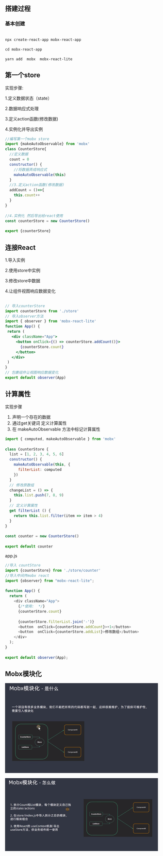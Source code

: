 
## 搭建过程

### 基本创建
```shell

npx create-react-app mobx-react-app

cd mobx-react-app

yarn add  mobx  mobx-react-lite

```

## 第一个store

实现步骤:

1.定义数据状态（state）

2.数据响应式处理

3.定义action函数(修改数据)

4.实例化并导出实例

```js
//编写第一个mobx store
import {makeAutoObservable} from 'mobx'
class CounterStore{
  //定义数据
  count = 0
  constructor() {
    //将数据弄成响应式
    makeAutoObservable(this)
  }
  //3.定义action函数(修改数据)
  addCount = ()=>{
    this.count++
  }
}

//4.实例化 然后导出给react使用
const counterStore = new CounterStore()

export {counterStore}
```

## 连接React

1.导入实例

2.使用store中实例

3.修改store中数据

4.让组件视图响应数据变化

 ```jsx

// 导入counterStore
import counterStore from './store'
// 导入observer方法
import { observer } from 'mobx-react-lite'
function App() {
  return (
    <div className="App">
      <button onClick={() => counterStore.addCount()}>
        {counterStore.count}
      </button>
    </div>
  )
}
// 包裹组件让视图响应数据变化
export default observer(App)
```

## 计算属性

实现步骤
1. 声明一个存在的数据
2. 通过get关键词 定义计算属性
3. 在 makeAutoObservable 方法中标记计算属性

```js
import { computed, makeAutoObservable } from 'mobx'

class CounterStore {
  list = [1, 2, 3, 4, 5, 6]
  constructor() {
    makeAutoObservable(this, {
      filterList: computed
    })
  }
  // 修改原数组
  changeList = () => {
    this.list.push(7, 8, 9)
  }
  // 定义计算属性
  get filterList () {
    return this.list.filter(item => item > 4)
  }
}

const counter = new CounterStore()

export default counter
```

app.js

```js
//导入 countStore
import {counterStore} from './store/counter'
//导入中间件mobx react
import {observer} from "mobx-react-lite";

function App() {
  return (
    <div className="App">
      {/*使用:  */}
      {counterStore.count}

      {counterStore.filterList.join('-')}
      <button  onClick={counterStore.addCount}>+1</button>
      <button  onClick={counterStore.addList}>修改数组</button>
    </div>
  );
}

export default observer(App);

```

## Mobx模块化

![img.png](img.png)


![img_1.png](img_1.png)





